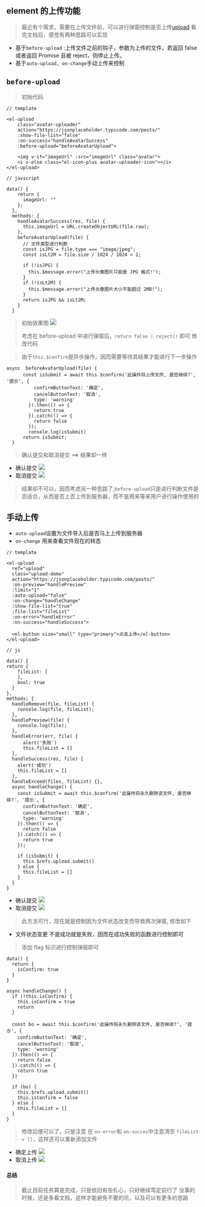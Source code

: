 ## element 的上传功能

> 最近有个需求，需要在上传文件前，可以进行弹窗控制是否上传[upload](http://element-cn.eleme.io/#/zh-CN/component/upload)
> 看完文档后，感觉有两种思路可以实现

- 基于`before-upload` :上传文件之前的钩子，参数为上传的文件，若返回 false 或者返回 Promise 且被 reject，则停止上传。
- 基于`auto-upload, on-change`手动上传来控制

## `before-upload`

> 初始代码

```
// template

<el-upload
    class="avatar-uploader"
    action="https://jsonplaceholder.typicode.com/posts/"
    :show-file-list="false"
    :on-success="handleAvatarSuccess"
    :before-upload="beforeAvatarUpload">

    <img v-if="imageUrl" :src="imageUrl" class="avatar">
    <i v-else class="el-icon-plus avatar-uploader-icon"></i>
</el-upload>

// javscript

data() {
    return {
      imageUrl: ""
    };
  },
  methods: {
    handleAvatarSuccess(res, file) {
      this.imageUrl = URL.createObjectURL(file.raw);
    },
    beforeAvatarUpload(file) {
      // 文件类型进行判断
      const isJPG = file.type === "image/jpeg";
      const isLt2M = file.size / 1024 / 1024 < 2;

      if (!isJPG) {
        this.$message.error("上传头像图片只能是 JPG 格式!");
      }
      if (!isLt2M) {
        this.$message.error("上传头像图片大小不能超过 2MB!");
      }
      return isJPG && isLt2M;
    }
  }
```

> 初始效果图
> <img src="./../../imgs/upload1.gif">

> 考虑在 before-upload 中进行弹窗后，`return false | reject()` 即可
> 修改代码

> 由于`this.$confirm`是异步操作，因而需要等待其结果才能进行下一步操作

```
async  beforeAvatarUpload(file) {
      const isSubmit = await this.$confirm('此操作将上传文件, 是否继续?', '提示', {
          confirmButtonText: '确定',
          cancelButtonText: '取消',
          type: 'warning'
        }).then(() => {
          return true
        }).catch(() => {
          return false
        });
        console.log(isSubmit)
      return isSubmit;
  }
```

> 确认提交和取消提交 ==> 结果却一样

- 确认提交
  <img src="./../../imgs/success.gif">
- 取消提交
  <img src="./../../imgs/error.gif">

> 结果却不可以，因而考虑另一种思路了,`before-upload`只是进行判断文件是否适合，从而是否上否上传到服务器，而不是用来等来用户进行操作使用的

## 手动上传

- `auto-upload`设置为文件导入后是否马上上传到服务器
- `on-change` 用来查看文件现在的转态

```
// template

<el-upload
  ref="upload"
  class="upload-demo"
  action="https://jsonplaceholder.typicode.com/posts/"
  :on-preview="handlePreview"
  :limit="1"
  :auto-upload="false"
  :on-change="handleChange"
  :show-file-list="true"
  :file-list="fileList"
  :on-error="handleError"
  :on-success="handleSuccess">

  <el-button size="small" type="primary">点击上传</el-button>
</el-upload>

// js

data() {
return {
    fileList: [
    ],
    bool: true
  }
},
methods: {
  handleRemove(file, fileList) {
    console.log(file, fileList);
  },
  handlePreview(file) {
    console.log(file);
  },
  handleError(err, file) {
      alert('失败')
      this.fileList = []
  },
  handleSuccess(res, file) {
    alert('成功')
    this.fileList = []
  },
  handleExceed(files, fileList) {},
  async handleChange() {
    const isSubmit = await this.$confirm('此操作将永久删除该文件, 是否继续?', '提示', {
      confirmButtonText: '确定',
      cancelButtonText: '取消',
      type: 'warning'
    }).then(() => {
      return false
    }).catch(() => {
      return true
    });

    if (isSubmit) {
      this.$refs.upload.submit()
    } else {
      this.fileList = []
    }
  }
}
```

- 确认提交
  <img src="./../../imgs/auot-success.gif">
- 取消提交
  <img src="./../../imgs/auot-clear.gif">

> 此方法可行，现在就是控制因为文件状态改变而导致两次弹窗, 修改如下

- 文件状态变更 不是成功就是失败，因而在成功失败的函数进行控制即可

> 添加 flag 标识进行控制弹窗即可

```
data() {
  return {
    isConfirm: true
  }
}

async handleChange() {
  if (!this.isConfirm) {
    this.isConfirm = true
    return
  }

  const bo = await this.$confirm('此操作将永久删除该文件, 是否继续?', '提示', {
    confirmButtonText: '确定',
    cancelButtonText: '取消',
    type: 'warning'
  }).then(() => {
    return false
  }).catch(() => {
    return true
  })

  if (bo) {
    this.$refs.upload.submit()
    this.isConfirm = false
  } else {
    this.fileList = []
  }
}
```

> 修改后便可以了，只是注意 在 `on-error`和 `on-succes`中注意清空 `fileList = []`，这样还可以重新添加文件

- 确定上传
  <img src="./../../imgs/num-success.gif">
- 取消上传
  <img src="./../../imgs/num-clear.gif">

#### 总结

> 截止目前任务算是完成，只是依旧有些扎心，只好继续笃定前行了
> 没事的时候，还是多看文档，这样才能避免不要的坑，以及可以有更多的思路
